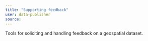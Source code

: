 ```yaml
---
title: "Supporting feedback"
user: data-publisher
source:
---
```


Tools for soliciting and handling feedback on a geospatial dataset.